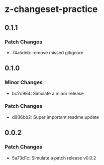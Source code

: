 # z-changeset-practice

## 0.1.1

### Patch Changes

- 74a5deb: remove missed gitignore

## 0.1.0

### Minor Changes

- bc2c984: Simulate a minor release

### Patch Changes

- d936bb2: Super important readme update

## 0.0.2

### Patch Changes

- 5a73d1c: Simulate a patch release v0.0.2
